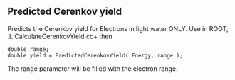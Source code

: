 ## Predicted Cerenkov yield
Predicts the Cerenkov yield for Electrons in light water ONLY.
Use in ROOT, .L CalculateCerenkovYield.cc+ then 

    double range;
    double yield = PredictedCerenkovYield( Energy, range );

The range parameter will be filled with the electron range.